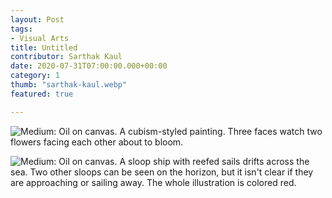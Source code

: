 ```yaml
---
layout: Post
tags: 
- Visual Arts
title: Untitled
contributor: Sarthak Kaul
date: 2020-07-31T07:00:00.000+00:00
category: 1
thumb: "sarthak-kaul.webp"
featured: true

---
```

![Medium: Oil on canvas. A cubism-styled painting. Three faces watch two flowers facing each other about to bloom.](/uploads/sarthak-kaul-1.jpeg)

![Medium: Oil on canvas. A sloop ship with reefed sails drifts across the sea. Two other sloops can be seen on the horizon, but it isn't clear if they are approaching or sailing away. The whole illustration is colored red.](/uploads/sarthak-kaul.jpeg)